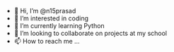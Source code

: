 - 👋 Hi, I’m @n15prasad
- 👀 I’m interested in coding 
- 🌱 I’m currently learning Python
- 💞️ I’m looking to collaborate on projects at my school
- 📫 How to reach me ...

<!---
n15prasad/n15prasad is a ✨ special ✨ repository because its `README.md` (this file) appears on your GitHub profile.
You can click the Preview link to take a look at your changes.
--->
